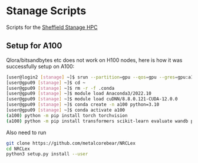 # Stanage Scripts

Scripts for the [Sheffield Stanage HPC](https://docs.hpc.shef.ac.uk/en/latest/stanage/index.html)

## Setup for A100

Qlora/bitsandbytes etc does not work on H100 nodes, here is how it was successfully setup on A100:

```bash
[user@login2 [stanage] ~]$ srun --partition=gpu --qos=gpu --gres=gpu:a100:1 --mem=10G --pty bash
[user@gpu09 [stanage] ~]$ cd ~
[user@gpu09 [stanage] ~]$ rm -r -f .conda
[user@gpu09 [stanage] ~]$ module load Anaconda3/2022.10
[user@gpu09 [stanage] ~]$ module load cuDNN/8.8.0.121-CUDA-12.0.0
[user@gpu09 [stanage] ~]$ conda create -n a100 python=3.10
[user@gpu09 [stanage] ~]$ conda activate a100
(a100) python -m pip install torch torchvision
(a100) python -m pip install transformers scikit-learn evaluate wandb peft accelerate bitsandbytes
```

Also need to run

```bash
git clone https://github.com/metalcorebear/NRCLex
cd NRCLex
python3 setup.py install --user
```